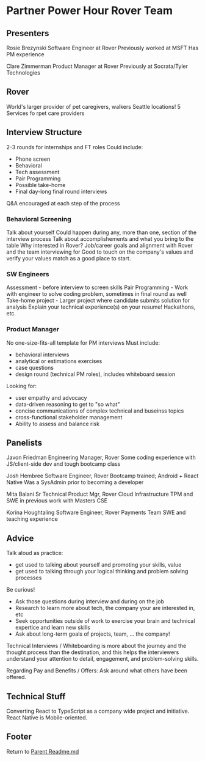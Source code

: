 # Partner Power Hour Rover Team

## Presenters

Rosie Brezynski Software Engineer at Rover
Previously worked at MSFT
Has PM experience  

Clare Zimmerman
Product Manager at Rover
Previously at Socrata/Tyler Technologies

## Rover

World's larger provider of pet caregivers, walkers
Seattle locations!
5 Services fo rpet care providers

## Interview Structure

2-3 rounds for internships and FT roles
Could include:

- Phone screen
- Behavioral
- Tech assessment
- Pair Programming
- Possible take-home
- Final day-long final round interviews

Q&A encouraged at each step of the process

### Behavioral Screening

Talk about yourself
Could happen during any, more than one, section of the interview process
Talk about accomplishements and what you bring to the table
Why interested in Rover?
Job/career goals and alignment with Rover and the team interviewing for
Good to touch on the company's values and verify your values match as a good place to start.  

### SW Engineers

Assessment - before interview to screen skills
Pair Programming - Work with engineer to solve coding problem, sometimes in final round as well
Take-home project - Larger project where candidate submits solution for analysis
Explain your technical experience(s) on your resume! Hackathons, etc.  

### Product Manager

No one-size-fits-all template for PM interviews
Must include:

- behavioral interviews
- analytical or estimations exercises
- case questions
- design round (technical PM roles), includes whiteboard session

Looking for:

- user empathy and advocacy
- data-driven reasoning to get to "so what"
- concise communications of complex technical and buseinss topics
- cross-functional stakeholder management
- Ability to assess and balance risk

## Panelists

Javon Friedman Engineering Manager, Rover
Some coding experience with JS/client-side dev and tough bootcamp class

Josh Hembree Software Engineer, Rover
Bootcamp trained; Android + React Native
Was a SysAdmin prior to becoming a developer

Mita Balani Sr Technical Product Mgr, Rover Cloud Infrastructure
TPM and SWE in previous work with Masters CSE

Korina Houghtaling Software Engineer, Rover Payments Team
SWE and teaching experience

## Advice

Talk aloud as practice:

- get used to talking about yourself and promoting your skills, value  
- get used to talking through your logical thinking and problem solving processes  

Be curious!

- Ask those questions during interview and during on the job
- Research to learn more about tech, the company your are interested in, etc
- Seek opportunities outside of work to exercise your brain and technical expertice and learn new skills  
- Ask about long-term goals of projects, team, ... the company!  

Technical Interviews / Whiteboarding is more about the journey and the thought process than the destination, and this helps the interviewers understand your attention to detail, engagement, and problem-solving skills.  

Regarding Pay and Benefits / Offers: Ask around what others have been offered.  

## Technical Stuff

Converting React to TypeScript as a company wide project and initiative.  
React Native is Mobile-oriented.  

## Footer

Return to [Parent Readme.md](../README.html)  
